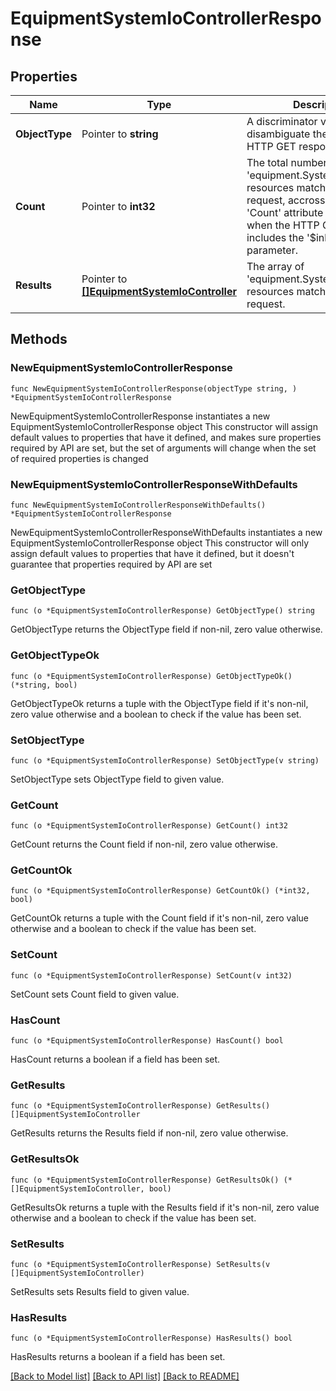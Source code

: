 # EquipmentSystemIoControllerResponse

## Properties

Name | Type | Description | Notes
------------ | ------------- | ------------- | -------------
**ObjectType** | Pointer to **string** | A discriminator value to disambiguate the schema of a HTTP GET response body. | 
**Count** | Pointer to **int32** | The total number of &#39;equipment.SystemIoController&#39; resources matching the request, accross all pages. The &#39;Count&#39; attribute is included when the HTTP GET request includes the &#39;$inlinecount&#39; parameter. | [optional] 
**Results** | Pointer to [**[]EquipmentSystemIoController**](equipment.SystemIoController.md) | The array of &#39;equipment.SystemIoController&#39; resources matching the request. | [optional] 

## Methods

### NewEquipmentSystemIoControllerResponse

`func NewEquipmentSystemIoControllerResponse(objectType string, ) *EquipmentSystemIoControllerResponse`

NewEquipmentSystemIoControllerResponse instantiates a new EquipmentSystemIoControllerResponse object
This constructor will assign default values to properties that have it defined,
and makes sure properties required by API are set, but the set of arguments
will change when the set of required properties is changed

### NewEquipmentSystemIoControllerResponseWithDefaults

`func NewEquipmentSystemIoControllerResponseWithDefaults() *EquipmentSystemIoControllerResponse`

NewEquipmentSystemIoControllerResponseWithDefaults instantiates a new EquipmentSystemIoControllerResponse object
This constructor will only assign default values to properties that have it defined,
but it doesn't guarantee that properties required by API are set

### GetObjectType

`func (o *EquipmentSystemIoControllerResponse) GetObjectType() string`

GetObjectType returns the ObjectType field if non-nil, zero value otherwise.

### GetObjectTypeOk

`func (o *EquipmentSystemIoControllerResponse) GetObjectTypeOk() (*string, bool)`

GetObjectTypeOk returns a tuple with the ObjectType field if it's non-nil, zero value otherwise
and a boolean to check if the value has been set.

### SetObjectType

`func (o *EquipmentSystemIoControllerResponse) SetObjectType(v string)`

SetObjectType sets ObjectType field to given value.


### GetCount

`func (o *EquipmentSystemIoControllerResponse) GetCount() int32`

GetCount returns the Count field if non-nil, zero value otherwise.

### GetCountOk

`func (o *EquipmentSystemIoControllerResponse) GetCountOk() (*int32, bool)`

GetCountOk returns a tuple with the Count field if it's non-nil, zero value otherwise
and a boolean to check if the value has been set.

### SetCount

`func (o *EquipmentSystemIoControllerResponse) SetCount(v int32)`

SetCount sets Count field to given value.

### HasCount

`func (o *EquipmentSystemIoControllerResponse) HasCount() bool`

HasCount returns a boolean if a field has been set.

### GetResults

`func (o *EquipmentSystemIoControllerResponse) GetResults() []EquipmentSystemIoController`

GetResults returns the Results field if non-nil, zero value otherwise.

### GetResultsOk

`func (o *EquipmentSystemIoControllerResponse) GetResultsOk() (*[]EquipmentSystemIoController, bool)`

GetResultsOk returns a tuple with the Results field if it's non-nil, zero value otherwise
and a boolean to check if the value has been set.

### SetResults

`func (o *EquipmentSystemIoControllerResponse) SetResults(v []EquipmentSystemIoController)`

SetResults sets Results field to given value.

### HasResults

`func (o *EquipmentSystemIoControllerResponse) HasResults() bool`

HasResults returns a boolean if a field has been set.


[[Back to Model list]](../README.md#documentation-for-models) [[Back to API list]](../README.md#documentation-for-api-endpoints) [[Back to README]](../README.md)


